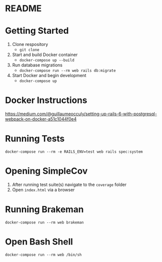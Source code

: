 # README

# Getting Started

1. Clone respository
    * `git clone`
2. Start and build Docker container
    * `docker-compose up --build`
3. Run database migrations 
    * `docker-compose run --rm web rails db:migrate`
4. Start Docker and begin development
    * `docker-compose up`

# Docker Instructions

https://medium.com/@guillaumeocculy/setting-up-rails-6-with-postgresql-webpack-on-docker-a51c1044f0e4

# Running Tests

```
docker-compose run --rm -e RAILS_ENV=test web rails spec:system
```

# Opening SimpleCov

1. After running test suite(s) navigate to the `coverage` folder
2. Open `index.html` via a browser

# Running Brakeman

```
docker-compose run --rm web brakeman
```

# Open Bash Shell 

```
docker-compose run --rm web /bin/sh
```

